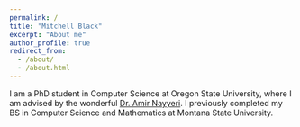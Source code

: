 ```yaml
---
permalink: /
title: "Mitchell Black"
excerpt: "About me"
author_profile: true
redirect_from: 
  - /about/
  - /about.html
---
```


I am a PhD student in Computer Science at Oregon State University, where I am advised by the wonderful [Dr. Amir Nayyeri](). I previously completed my BS in Computer Science and Mathematics at Montana State University. 


